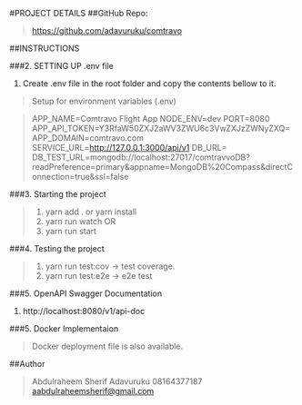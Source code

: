 #PROJECT DETAILS
##GitHub Repo: 
> https://github.com/adavuruku/comtravo

##INSTRUCTIONS

###2. SETTING UP .env file

1. Create .env file in the root folder and copy the contents bellow to it.

> Setup for environment variables (.env)

   >APP_NAME=Comtravo Flight App
   NODE_ENV=dev
   PORT=8080
   APP_API_TOKEN=Y3RfaW50ZXJ2aWV3ZWU6c3VwZXJzZWNyZXQ=
   APP_DOMAIN=comtravo.com
   SERVICE_URL=http://127.0.0.1:3000/api/v1
   DB_URL=<REPLACE WITH A LIVE MONGODB>
   DB_TEST_URL=mongodb://localhost:27017/comtravvoDB?readPreference=primary&appname=MongoDB%20Compass&directConnection=true&ssl=false

###3. Starting the project
>1. yarn add . or yarn install
>2.  yarn run watch  OR
>3. yarn run start

###4. Testing the project
>1. yarn run test:cov -> test coverage.
>2. yarn run test:e2e -> e2e test

###5. OpenAPI Swagger Documentation
1. http://localhost:8080/v1/api-doc

###5. Docker Implementaion
> Docker deployment file is also available.

##Author
> Abdulraheem Sherif Adavuruku
> 08164377187
> aabdulraheemsherif@gmail.com
